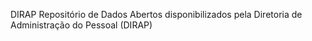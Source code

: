 DIRAP
Repositório de Dados Abertos disponibilizados pela Diretoria de Administração do Pessoal (DIRAP)
